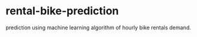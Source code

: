 # rental-bike-prediction
prediction using machine learning algorithm of hourly bike rentals demand.
